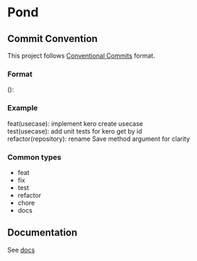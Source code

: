 # Pond

## Commit Convention

This project follows [Conventional Commits](https://www.conventionalcommits.org/en/v1.0.0/) format.

### Format

<type>(<scope>): <short summary>

### Example

feat(usecase): implement kero create usecase  
test(usecase): add unit tests for kero get by id  
refactor(repository): rename Save method argument for clarity

### Common types

- feat
- fix
- test
- refactor
- chore
- docs

## Documentation

See [docs](./docs)
